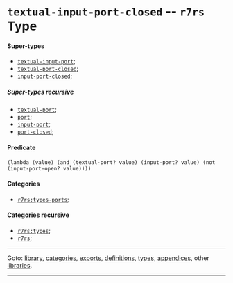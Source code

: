 

<a id='type__r7rs__textual-input-port-closed'></a>

# `textual-input-port-closed` -- `r7rs` Type


<a id='type__r7rs__textual-input-port-closed__super-types'></a>

#### Super-types

 * [`textual-input-port`](../../r7rs/types/textual-input-port.md#type__r7rs__textual-input-port);
 * [`textual-port-closed`](../../r7rs/types/textual-port-closed.md#type__r7rs__textual-port-closed);
 * [`input-port-closed`](../../r7rs/types/input-port-closed.md#type__r7rs__input-port-closed);


<a id='type__r7rs__textual-input-port-closed__super-types-recursive'></a>

##### Super-types recursive

 * [`textual-port`](../../r7rs/types/textual-port.md#type__r7rs__textual-port);
 * [`port`](../../r7rs/types/port.md#type__r7rs__port);
 * [`input-port`](../../r7rs/types/input-port.md#type__r7rs__input-port);
 * [`port-closed`](../../r7rs/types/port-closed.md#type__r7rs__port-closed);


<a id='type__r7rs__textual-input-port-closed__predicate'></a>

#### Predicate

````
(lambda (value) (and (textual-port? value) (input-port? value) (not (input-port-open? value))))
````


<a id='type__r7rs__textual-input-port-closed__categories'></a>

#### Categories

 * [`r7rs:types-ports`](../../r7rs/categories/r7rs_3a_types-ports.md#category__r7rs__r7rs_3a_types-ports);


<a id='type__r7rs__textual-input-port-closed__categories-recursive'></a>

#### Categories recursive

 * [`r7rs:types`](../../r7rs/categories/r7rs_3a_types.md#category__r7rs__r7rs_3a_types);
 * [`r7rs`](../../r7rs/categories/r7rs.md#category__r7rs__r7rs);

----

Goto: [library](../../r7rs/_index.md#library__r7rs), [categories](../../r7rs/categories/_index.md#toc__r7rs__categories), [exports](../../r7rs/exports/_index.md#toc__r7rs__exports), [definitions](../../r7rs/definitions/_index.md#toc__r7rs__definitions), [types](../../r7rs/types/_index.md#toc__r7rs__types), [appendices](../../r7rs/appendices/_index.md#toc__r7rs__appendices), other [libraries](../../_libraries.md#toc__libraries).

----

